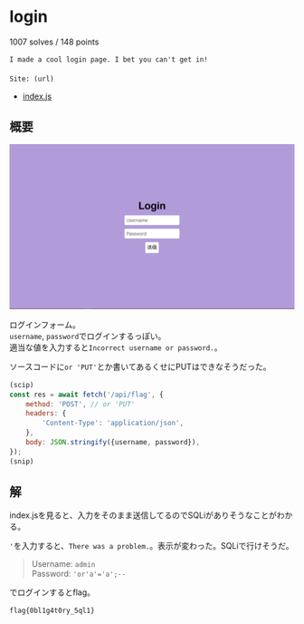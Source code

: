 # login

1007 solves / 148 points

```txt
I made a cool login page. I bet you can't get in!

Site: (url)
```

- [index.js](attachments/index.js)

## 概要

![login](./img/login.png)

ログインフォーム。  
`username`, `password`でログインするっぽい。  
適当な値を入力すると`Incorrect username or password.`。  

ソースコードに`or 'PUT'`とか書いてあるくせにPUTはできなそうだった。

```js
(scip)
const res = await fetch('/api/flag', {
    method: 'POST', // or 'PUT'
    headers: {
        'Content-Type': 'application/json',
    },
    body: JSON.stringify({username, password}),
});
(snip)
```

## 解

index.jsを見ると、入力をそのまま送信してるのでSQLiがありそうなことがわかる。

`'`を入力すると、`There was a problem.`。表示が変わった。SQLiで行けそうだ。

> Username: `admin`  
Password: `'or'a'='a';--`

でログインするとflag。

```txt
flag{0bl1g4t0ry_5ql1}
```
